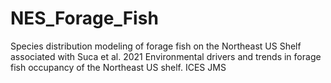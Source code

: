 # NES_Forage_Fish
Species distribution modeling of forage fish on the Northeast US Shelf associated with Suca et al. 2021  Environmental drivers and trends in forage fish occupancy of the Northeast US shelf. ICES JMS
